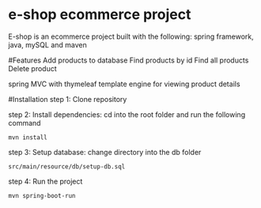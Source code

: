 # e-shop ecommerce project
   
E-shop is an ecommerce project built with the following:
spring framework, java, mySQL and maven


#Features
Add products to database
Find products by id
Find all products
Delete product



spring MVC with thymeleaf template engine for viewing product details

#Installation
step 1: Clone repository

step 2: Install dependencies: cd into the root folder and run the following command

`mvn install`

step 3: Setup database: change directory into the db folder

`src/main/resource/db/setup-db.sql`

step 4: Run the project

`mvn spring-boot-run`
